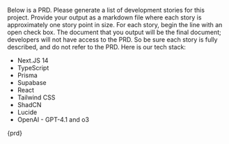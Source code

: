 Below is a PRD. Please generate a list of development stories for this project.
Provide your output as a markdown file where each story is approximately one story point in size. For each story, begin the line with an open check box.
The document that you output will be the final document; developers will not have access to the PRD. So be sure each story is fully described, and do not refer to the PRD.
Here is our tech stack:

- Next.JS 14
- TypeScript
- Prisma
- Supabase
- React
- Tailwind CSS
- ShadCN
- Lucide
- OpenAI - GPT-4.1 and o3

{prd}
